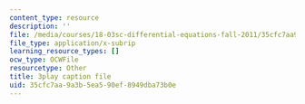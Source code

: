 ```yaml
---
content_type: resource
description: ''
file: /media/courses/18-03sc-differential-equations-fall-2011/35cfc7aa9a3b5ea590ef8949dba73b0e_IGk-7EKR35A.vtt
file_type: application/x-subrip
learning_resource_types: []
ocw_type: OCWFile
resourcetype: Other
title: 3play caption file
uid: 35cfc7aa-9a3b-5ea5-90ef-8949dba73b0e
---
```

